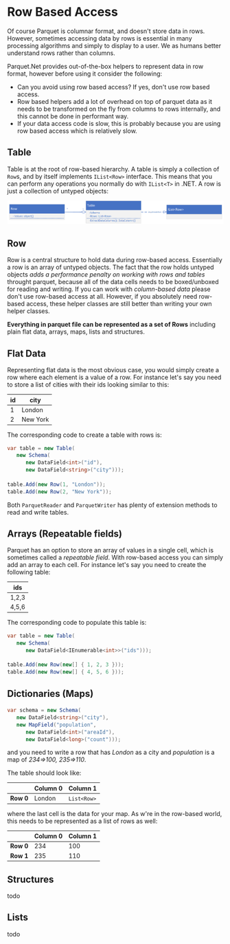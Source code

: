# Row Based Access

Of course Parquet is columnar format, and doesn't store data in rows. However, sometimes accessing data by rows is essential in many processing algorithms and simply to display to a user. We as humans better understand rows rather than columns.

Parquet.Net provides out-of-the-box helpers to represent data in row format, however before using it consider the following:

- Can you avoid using row based access? If yes, don't use row based access. 
- Row based helpers add a lot of overhead on top of parquet data as it needs to be transformed on the fly from columns to rows internally, and this cannot be done in performant way.
- If your data access code is slow, this is probably because you are using row based access which is relatively slow.

## Table

Table is at the root of row-based hierarchy. A table is simply a collection of `Row`s, and by itself implements `IList<Row>` interface. This means that you can perform any operations you normally do with `IList<T>` in .NET. A row is just a collection of untyped objects:

![Rows General](img/rows-general.png)

## Row

Row is a central structure to hold data during row-based access. Essentially a row is an array of untyped objects. The fact that the row holds untyped objects *adds a performance penalty on working with rows and tables* throught parquet, because all of the data cells needs to be boxed/unboxed for reading and writing. If you can work with *column-based data* please don't use row-based access at all. However, if you absolutely need row-based access, these helper classes are still better than writing your own helper classes.

**Everything in parquet file can be represented as a set of Rows** including plain flat data, arrays, maps, lists and structures.

## Flat Data

Representing flat data is the most obvious case, you would simply create a row where each element is a value of a row. For instance let's say you need to store a list of cities with their ids looking similar to this:

|id|city|
|--|----|
|1|London|
|2|New York|

The corresponding code to create a table with rows is:

```csharp
var table = new Table(
   new Schema(
      new DataField<int>("id"),
      new DataField<string>("city")));

table.Add(new Row(1, "London"));
table.Add(new Row(2, "New York"));
```

Both `ParquetReader` and `ParquetWriter` has plenty of extension methods to read and write tables.

## Arrays (Repeatable fields)

Parquet has an option to store an array of values in a single cell, which is sometimes called a *repeatable field*. With row-based access you can simply add an array to each cell. For instance let's say you need to create the following table:

|ids|
|---|
|1,2,3|
|4,5,6|

The corresponding code to populate this table is:

```csharp
var table = new Table(
   new Schema(
      new DataField<IEnumerable<int>>("ids")));

table.Add(new Row(new[] { 1, 2, 3 }));
table.Add(new Row(new[] { 4, 5, 6 }));

```

## Dictionaries (Maps)

```csharp
var schema = new Schema(
   new DataField<string>("city"),
   new MapField("population",
      new DataField<int>("areaId"),
      new DataField<long>("count")));
```

and you need to write a row that has *London* as a city and *population* is a map of *234=>100, 235=>110*.

The table should look like:

|         |Column 0|Column 1|
|---------|--------|--------|
|**Row 0**|London|`List<Row>`|

where the last cell is the data for your map. As w're in the row-based world, this needs to be represented as a list of rows as well:

|         |Column 0|Column 1|
|---------|--------|--------|
|**Row 0**|234|100|
|**Row 1**|235|110|

## Structures

todo

## Lists

todo